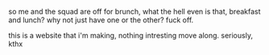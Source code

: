 so me and the squad are off for brunch, what the hell even is that, breakfast and lunch? why not just have one or the other? fuck off.

this is a website that i'm making, nothing intresting move along.
seriously, kthx
